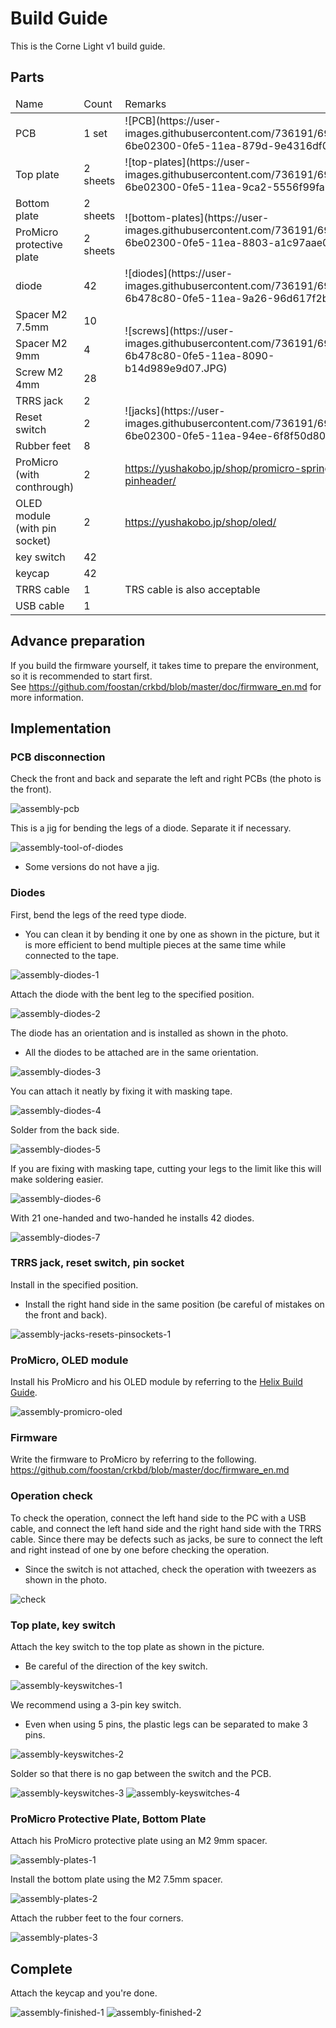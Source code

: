 <!--
SPDX-FileCopyrightText: 2021 foostan <ks@fstn.jp>

SPDX-License-Identifier: MIT
-->

# Build Guide

This is the Corne Light v1 build guide.

## Parts

<table>
<thead>
  <tr> <td width = "30%"> Name </td> <td width = "15%"> Count </td> <td> Remarks </td> </tr>
</header>
<tbody>
  <tr>
    <td> PCB </td>
    <td> 1 set </td>
    <td>
      ![PCB](https://user-images.githubusercontent.com/736191/69554623-6be02300-0fe5-11ea-879d-9e4316df0226.JPG)
    </td>
  </tr>
  <tr>
    <td> Top plate </td>
    <td> 2 sheets </td>
    <td>
      ![top-plates](https://user-images.githubusercontent.com/736191/69554621-6be02300-0fe5-11ea-9ca2-5556f99fa2e5.JPG)
    </td>
  </tr>
  <tr>
    <td> Bottom plate </td>
    <td> 2 sheets </td>
    <td rowspan = "2">
      ![bottom-plates](https://user-images.githubusercontent.com/736191/69554622-6be02300-0fe5-11ea-8803-a1c97aae0433.JPG)
    </td>
  </tr>
  <tr>
    <td> ProMicro protective plate </td>
    <td> 2 sheets </td>
  </tr>
  <tr>
    <td> diode </td>
    <td> 42 </td>
    <td>
      ![diodes](https://user-images.githubusercontent.com/736191/69554619-6b478c80-0fe5-11ea-9a26-96d617f2b0f6.JPG)
    </td>
  </tr>
  <tr>
    <td> Spacer M2 7.5mm </td>
    <td> 10 </td>
    <td rowspan = "3">
      ![screws](https://user-images.githubusercontent.com/736191/69554618-6b478c80-0fe5-11ea-8090-b14d989e9d07.JPG)
    </td>
  </tr>
  <tr>
    <td> Spacer M2 9mm </td>
    <td> 4 </td>
  </tr>
  <tr>
    <td> Screw M2 4mm </td>
    <td> 28 </td>
  </tr>
  <tr>
    <td> TRRS jack </td>
    <td> 2 </td>
    <td rowspan = "3">
      ![jacks](https://user-images.githubusercontent.com/736191/69554620-6be02300-0fe5-11ea-94ee-6f8f50d800da.JPG)
    </td>
  </tr>
  <tr>
    <td> Reset switch </td>
    <td> 2 </td>
  </tr>
  <tr>
    <td> Rubber feet </td>
    <td> 8 </td>
  </tr>
  <tr>
    <td> ProMicro (with conthrough) </td>
    <td> 2 </td>
    <td>
      <a href="https://yushakobo.jp/shop/promicro-spring-pinheader/"> https://yushakobo.jp/shop/promicro-spring-pinheader/ </a>
    </td>
  </tr>
  <tr>
    <td> OLED module (with pin socket) </td>
    <td> 2 </td>
    <td>
      <a href="https://yushakobo.jp/shop/oled/"> https://yushakobo.jp/shop/oled/ </a>
    </td>
  </tr>
  <tr>
    <td> key switch </td>
    <td> 42 </td>
    <td> </td>
  </tr>
  <tr>
    <td> keycap </td>
    <td> 42 </td>
    <td> </td>
  </tr>
  <tr>
    <td> TRRS cable </td>
    <td> 1 </td>
    <td> TRS cable is also acceptable </td>
  </tr>
  <tr>
    <td> USB cable </td>
    <td> 1 </td>
    <td> </td>
  </tr>
</tbody>
</table>

## Advance preparation

If you build the firmware yourself,
it takes time to prepare the environment,
so it is recommended to start first. \
See <https://github.com/foostan/crkbd/blob/master/doc/firmware_en.md>
for more information.

## Implementation

### PCB disconnection

Check the front and back and separate the left and right PCBs
(the photo is the front).

![assembly-pcb](https://user-images.githubusercontent.com/736191/69554624-6c78b980-0fe5-11ea-9828-3be0af9f27af.JPG)

This is a jig for bending the legs of a diode.
Separate it if necessary.

![assembly-tool-of-diodes](https://user-images.githubusercontent.com/736191/69554626-6c78b980-0fe5-11ea-8c4d-ae70374d54bc.JPG)

* Some versions do not have a jig.

### Diodes

First, bend the legs of the reed type diode.

* You can clean it by bending it one by one as shown in the picture,
  but it is more efficient to bend multiple pieces at the same time
  while connected to the tape.

![assembly-diodes-1](https://user-images.githubusercontent.com/736191/69554627-6c78b980-0fe5-11ea-9f4f-120c28b49953.JPG)

Attach the diode with the bent leg to the specified position.

![assembly-diodes-2](https://user-images.githubusercontent.com/736191/69554628-6d115000-0fe5-11ea-8885-e88b5d87a3b1.JPG)

The diode has an orientation and is installed as shown in the photo.

* All the diodes to be attached are in the same orientation.

![assembly-diodes-3](https://user-images.githubusercontent.com/736191/69554629-6d115000-0fe5-11ea-9df5-70e8ab10489f.JPG)

You can attach it neatly by fixing it with masking tape.

![assembly-diodes-4](https://user-images.githubusercontent.com/736191/69554632-6d115000-0fe5-11ea-907f-2188aa59094a.JPG)

Solder from the back side.

![assembly-diodes-5](https://user-images.githubusercontent.com/736191/69554633-6da9e680-0fe5-11ea-9d5c-751595784d84.JPG)

If you are fixing with masking tape,
cutting your legs to the limit like this will make soldering easier.

![assembly-diodes-6](https://user-images.githubusercontent.com/736191/69554634-6da9e680-0fe5-11ea-9051-93f9edd09c9a.JPG)

With 21 one-handed and two-handed he installs 42 diodes.

![assembly-diodes-7](https://user-images.githubusercontent.com/736191/69554635-6da9e680-0fe5-11ea-9ee3-b503bc0fcc83.JPG)

### TRRS jack, reset switch, pin socket

Install in the specified position.

* Install the right hand side in the same position
  (be careful of mistakes on the front and back).

![assembly-jacks-resets-pinsockets-1](https://user-images.githubusercontent.com/736191/69554641-6e427d00-0fe5-11ea-87d7-c46056e4fb09.JPG)

### ProMicro, OLED module

Install his ProMicro and his OLED module by referring to the [Helix Build Guide](
https://github.com/MakotoKurauchi/helix/blob/master/Doc/buildguide_en.md#pro-micro).

![assembly-promicro-oled](https://user-images.githubusercontent.com/736191/69554644-6e427d00-0fe5-11ea-8c6b-9aaa3d2c3f6c.JPG)

### Firmware

Write the firmware to ProMicro by referring to the following. \
<https://github.com/foostan/crkbd/blob/master/doc/firmware_en.md>

### Operation check

To check the operation,
connect the left hand side to the PC with a USB cable,
and connect the left hand side and the right hand side with the TRRS cable.
Since there may be defects such as jacks,
be sure to connect the left and right instead of one by one
before checking the operation.

* Since the switch is not attached,
  check the operation with tweezers as shown in the photo.

![check](https://user-images.githubusercontent.com/736191/69554646-6edb1380-0fe5-11ea-8428-afd7bef09c15.JPG)

### Top plate, key switch

Attach the key switch to the top plate as shown in the picture.

* Be careful of the direction of the key switch.

![assembly-keyswitches-1](https://user-images.githubusercontent.com/736191/69554647-6edb1380-0fe5-11ea-9e17-d4d644f9a60c.JPG)

We recommend using a 3-pin key switch.

* Even when using 5 pins, the plastic legs can be separated to make 3 pins.

![assembly-keyswitches-2](https://user-images.githubusercontent.com/736191/69554648-6edb1380-0fe5-11ea-94fe-cd758f46cfd0.JPG)

Solder so that there is no gap between the switch and the PCB.

![assembly-keyswitches-3](https://user-images.githubusercontent.com/736191/69554652-700c4080-0fe5-11ea-8633-afae5e825d02.JPG)
![assembly-keyswitches-4](https://user-images.githubusercontent.com/736191/69554654-700c4080-0fe5-11ea-8514-9a46ba4da38c.JPG)

### ProMicro Protective Plate, Bottom Plate

Attach his ProMicro protective plate using an M2 9mm spacer.

![assembly-plates-1](https://user-images.githubusercontent.com/736191/69554656-700c4080-0fe5-11ea-8083-b55fea60adc9.JPG)

Install the bottom plate using the M2 7.5mm spacer.

![assembly-plates-2](https://user-images.githubusercontent.com/736191/69554660-70a4d700-0fe5-11ea-9c46-eb32c7589470.JPG)

Attach the rubber feet to the four corners.

![assembly-plates-3](https://user-images.githubusercontent.com/736191/69554661-70a4d700-0fe5-11ea-85c1-acae90ea7725.JPG)

## Complete

Attach the keycap and you're done.

![assembly-finished-1](https://user-images.githubusercontent.com/736191/69654854-d615c800-10b8-11ea-8903-ebf019d7b125.png)
![assembly-finished-2](https://user-images.githubusercontent.com/736191/69654882-df069980-10b8-11ea-8efe-069b68db3bc0.png)
